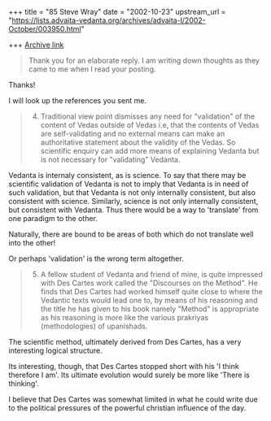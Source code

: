 +++
title = "85 Steve Wray"
date = "2002-10-23"
upstream_url = "https://lists.advaita-vedanta.org/archives/advaita-l/2002-October/003950.html"

+++
[Archive link](https://lists.advaita-vedanta.org/archives/advaita-l/2002-October/003950.html)

> Thank you for an elaborate reply.  I am writing down thoughts
> as they came to me when I read your posting.

Thanks!

I will look up the references you sent me.

> 4.  Traditional view point dismisses any need for
> "validation" of the content of Vedas outside of Vedas i.e,
> that the contents of Vedas are self-validating and no
> external means can make an authoritative statement about the
> validity of the Vedas.  So scientific enquiry can add more
> means of explaining Vedanta but is not necessary for
> "validating" Vedanta.

Vedanta is internaly consistent, as is science.
To say that there may be scientific validation
of Vedanta is not to imply that Vedanta is in need
of such validation, but that Vedanta is not only
internally consistent, but also consistent with science.
Similarly, science is not only internally consistent,
but consistent with Vedanta.
Thus there would be a way to 'translate' from one
paradigm to the other.

Naturally, there are bound to be areas of both which
do not translate well into the other!

Or perhaps 'validation' is the wrong term altogether.

> 5.  A fellow student of Vedanta and friend of mine, is quite
> impressed with Des Cartes work called the "Discourses on the
> Method".  He finds that Des Cartes had worked himself quite
> close to where the Vedantic texts would lead one to, by means
> of his reasoning and the title he has given to his book
> namely "Method" is appropriate as his reasoning is more like
> the various prakriyas (methodologies) of upanishads.

The scientific method, ultimately derived from Des Cartes,
has a very interesting logical structure.

Its interesting, though, that Des Cartes stopped short with
his 'I think therefore I am'. Its ultimate evolution would
surely be more like 'There is thinking'.

I believe that Des Cartes was somewhat limited in what he could
write due to the political pressures of the powerful christian
influence of the day.

